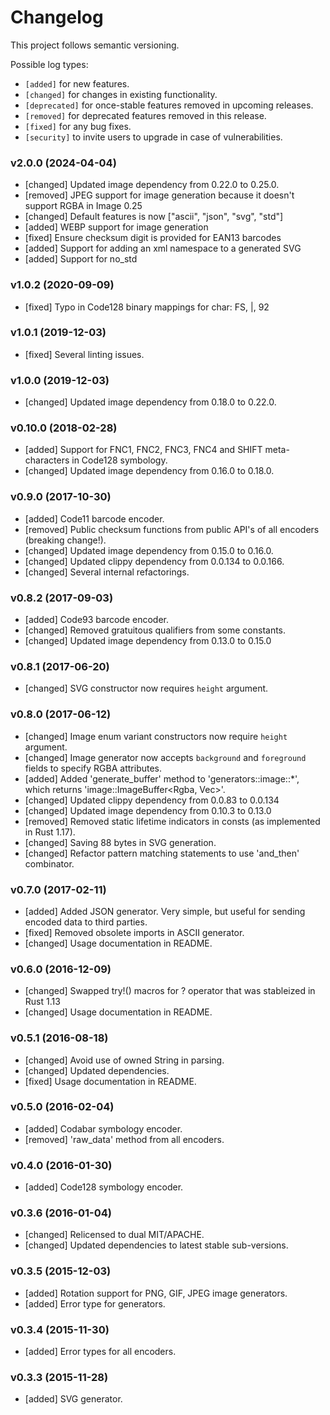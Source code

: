 # Changelog

This project follows semantic versioning.

Possible log types:

- `[added]` for new features.
- `[changed]` for changes in existing functionality.
- `[deprecated]` for once-stable features removed in upcoming releases.
- `[removed]` for deprecated features removed in this release.
- `[fixed]` for any bug fixes.
- `[security]` to invite users to upgrade in case of vulnerabilities.

### v2.0.0 (2024-04-04)

- [changed] Updated image dependency from 0.22.0 to 0.25.0.
- [removed] JPEG support for image generation because it doesn't support RGBA in Image 0.25
- [changed] Default features is now ["ascii", "json", "svg", "std"]
- [added] WEBP support for image generation
- [fixed] Ensure checksum digit is provided for EAN13 barcodes
- [added] Support for adding an xml namespace to a generated SVG
- [added] Support for no_std

### v1.0.2 (2020-09-09)

- [fixed] Typo in Code128 binary mappings for char: FS, |, 92


### v1.0.1 (2019-12-03)

- [fixed] Several linting issues.

### v1.0.0 (2019-12-03)

- [changed] Updated image dependency from 0.18.0 to 0.22.0.

### v0.10.0 (2018-02-28)

- [added] Support for FNC1, FNC2, FNC3, FNC4 and SHIFT meta-characters in Code128 symbology.
- [changed] Updated image dependency from 0.16.0 to 0.18.0.

### v0.9.0 (2017-10-30)

- [added] Code11 barcode encoder.
- [removed] Public checksum functions from public API's of all encoders (breaking change!).
- [changed] Updated image dependency from 0.15.0 to 0.16.0.
- [changed] Updated clippy dependency from 0.0.134 to 0.0.166.
- [changed] Several internal refactorings.

### v0.8.2 (2017-09-03)

- [added] Code93 barcode encoder.
- [changed] Removed gratuitous qualifiers from some constants.
- [changed] Updated image dependency from 0.13.0 to 0.15.0

### v0.8.1 (2017-06-20)

- [changed] SVG constructor now requires `height` argument.

### v0.8.0 (2017-06-12)

- [changed] Image enum variant constructors now require `height` argument.
- [changed] Image generator now accepts `background` and `foreground` fields to specify RGBA attributes.
- [added] Added 'generate_buffer' method to 'generators::image::\*', which returns 'image::ImageBuffer<Rgba<u8>, Vec<u8>>'.
- [changed] Updated clippy dependency from 0.0.83 to 0.0.134
- [changed] Updated image dependency from 0.10.3 to 0.13.0
- [removed] Removed static lifetime indicators in consts (as implemented in Rust 1.17).
- [changed] Saving 88 bytes in SVG generation.
- [changed] Refactor pattern matching statements to use 'and_then' combinator.

### v0.7.0 (2017-02-11)

- [added] Added JSON generator. Very simple, but useful for sending encoded data to third parties.
- [fixed] Removed obsolete imports in ASCII generator.
- [changed] Usage documentation in README.

### v0.6.0 (2016-12-09)

- [changed] Swapped try!() macros for ? operator that was stableized in Rust 1.13
- [changed] Usage documentation in README.

### v0.5.1 (2016-08-18)

- [changed] Avoid use of owned String in parsing.
- [changed] Updated dependencies.
- [fixed] Usage documentation in README.

### v0.5.0 (2016-02-04)

- [added] Codabar symbology encoder.
- [removed] 'raw_data' method from all encoders.

### v0.4.0 (2016-01-30)

- [added] Code128 symbology encoder.

### v0.3.6 (2016-01-04)

- [changed] Relicensed to dual MIT/APACHE.
- [changed] Updated dependencies to latest stable sub-versions.

### v0.3.5 (2015-12-03)

- [added] Rotation support for PNG, GIF, JPEG image generators.
- [added] Error type for generators.

### v0.3.4 (2015-11-30)

- [added] Error types for all encoders.

### v0.3.3 (2015-11-28)

- [added] SVG generator.
